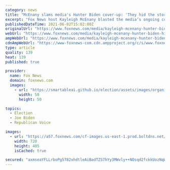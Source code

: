 ```yaml
---
category: news
title: "McEnany slams media's Hunter Biden cover-up: 'They hid the story and influenced the election'"
excerpt: "Fox News host Kayleigh McEnany blasted the media’s ongoing cover-up of the Hunter Biden scandal, Wednesday, on the heels a New York Post editorial lamenting the paper’s scoops are \"being ignored by outlets that would be all over them if they were about the Trump family."
publishedDateTime: 2021-06-02T15:02:00Z
originalUrl: "https://www.foxnews.com/media/kayleigh-mcenany-hunter-biden-hid-story-influenced-election"
webUrl: "https://www.foxnews.com/media/kayleigh-mcenany-hunter-biden-hid-story-influenced-election"
ampWebUrl: "https://www.foxnews.com/media/kayleigh-mcenany-hunter-biden-hid-story-influenced-election.amp"
cdnAmpWebUrl: "https://www-foxnews-com.cdn.ampproject.org/c/s/www.foxnews.com/media/kayleigh-mcenany-hunter-biden-hid-story-influenced-election.amp"
type: article
quality: 139
heat: 139
published: true

provider:
  name: Fox News
  domain: foxnews.com
  images:
    - url: "https://smartableai.github.io/election/assets/images/organizations/foxnews.com-50x50.jpg"
      width: 50
      height: 50

topics:
  - Election
  - Joe Biden
  - Republican Voice

images:
  - url: "https://a57.foxnews.com/cf-images.us-east-1.prod.boltdns.net/v1/static/694940094001/f69d72d8-f7d2-46cd-a7f7-8d7c46cc8456/1bda30c1-a454-452c-b317-c1c3244792b0/1280x720/match/720/405/image.jpg?ve=1&tl=1"
    width: 720
    height: 405
    isCached: true

secured: "axmseaYFLLrboPg5782xhdtleAiBadTZS7hYy3MWvly++NOsqd2fckkUozNqWZ2d/wBBPn2vRVArYAlL9OoPSJHia/XrFlcARhzPPy3zUdw5Kz1mNFMWjYtyFpdxIbDrfuJPy5O3hWDricVbWMv/xNqD4sof1N32e9peuHpMibnXj2CSFfuCCu61H8m1XhOVtmjbTkq4uFl3dAhkYF5CNYYaFBRC1OIjaTNZlQRlAoXVZddgEgDs36nRefPJXqVK12sAwmhcinDYR2xdI2Mk7Uky9nLwagnIeNq6c+IUpxJqUM9KYHyFpeON8i+f6PDn51DiuuAUpBAbgwzaBvq0wQl0F6TRIIPj70Trp6jMcoo=;Tk3+WCp6psT82AT+oisk9w=="
---
```


